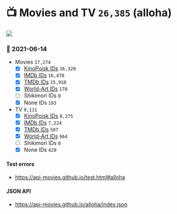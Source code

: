 # :tv: Movies and TV `26,385` (alloha)

<a href="https://API-Movies.github.io"><img src="https://API-Movies.github.io/banner.png?cache"></a>

### :date: 2021-06-14
- Movies `17,274`
  - [x] <a href="https://API-Movies.github.io/alloha/movie_kinopoisk_ids.json">KinoPoisk IDs</a> `16,320`
  - [x] <a href="https://API-Movies.github.io/alloha/movie_imdb_ids.json">IMDb IDs</a> `16,478`
  - [x] <a href="https://API-Movies.github.io/alloha/movie_tmdb_ids.json">TMDb IDs</a> `15,910`
  - [x] <a href="https://API-Movies.github.io/alloha/movie_world_art_ids.json">World-Art IDs</a> `178`
  - [ ] Shikimori IDs `0`
  - [x] None IDs `193`
- TV `9,111`
  - [x] <a href="https://API-Movies.github.io/alloha/tv_kinopoisk_ids.json">KinoPoisk IDs</a> `8,275`
  - [x] <a href="https://API-Movies.github.io/alloha/tv_imdb_ids.json">IMDb IDs</a> `7,224`
  - [x] <a href="https://API-Movies.github.io/alloha/tv_tmdb_ids.json">TMDb IDs</a> `507`
  - [x] <a href="https://API-Movies.github.io/alloha/tv_world_art_ids.json">World-Art IDs</a> `964`
  - [ ] Shikimori IDs `0`
  - [x] None IDs `420`
#### Test errors
- <a href='https://api-movies.github.io/test.html#alloha'>https://api-movies.github.io/test.html#alloha</a>
#### JSON API
- <a href='https://api-movies.github.io/alloha/index.json'>https://api-movies.github.io/alloha/index.json</a>
